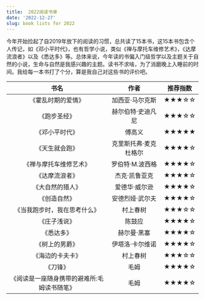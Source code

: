 ```yaml
---
title:  2022阅读书单
date: '2022-12-27'
slug: book lists for 2022
---
```


今年开始捡起了自2019年放下的阅读的习惯，总共读了15本书，这15本书包含个人传记，如《邓小平时代》，也有哲学小说，类似《禅与摩托车维修艺术》，《达摩流浪者》以及《悉达多》等。总体来说，今年读的书偏入门级哲学以及主题关于自然的小说，生命与自然是我感兴趣的主题。读书不求啥，为了消磨晚上入睡前的时间。我给每一本书打了个分，算是我自己对这些书的评价吧。

| 书名 | 作者 | 推荐指数 |
| :-: | :-: | :-: |
| 《霍乱时期的爱情》 | 加西亚·马尔克斯 | ★★★☆☆ |
| 《跑步圣经》 | 赫尔伯特·史迪凡尼 | ★★★☆☆ |
| 《邓小平时代》 | 傅高义 | ★★★★★ |
| 《天生就会跑》 | 克里斯托弗·麦克杜格尔 | ★★★★☆ |
| 《禅与摩托车维修艺术》 | 罗伯特·M.波西格 | ★★★★☆ |
| 《达摩流浪者》 | 杰克·凯鲁亚克 | ★★★★☆ |
| 《大自然的猎人》 | 爱德华·威尔逊 | ★★★★☆ |
| 《创造自然》 | 安德烈娅·武尔夫 | ★★★★☆ |
| 《当我跑步时，我在思考什么》 | 村上春树 | ★★★☆☆ |
| 《庄子浅说》 | 陈鼓应 | ★★★★☆ |
| 《悉达多》 | 赫尔曼·黑塞 | ★★★★☆ |
| 《树上的男爵》 |  伊塔洛·卡尔维诺 | ★★★★☆ |
| 《海边的卡夫卡》 | 村上春树 | ★★★☆☆ |
| 《刀锋》 | 毛姆 | ★★★★☆ |
| 《阅读是一座随身携带的避难所:毛姆读书随笔》 | 毛姆 | ★★★★☆ |

